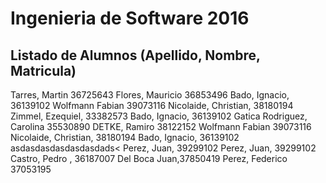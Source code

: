 # Ingenieria de Software 2016

## Listado de Alumnos (Apellido, Nombre, Matricula)

Tarres, Martin 36725643
Flores, Mauricio 36853496
Bado, Ignacio, 36139102
Wolfmann Fabian 39073116
Nicolaide, Christian, 38180194
Zimmel, Ezequiel, 33382573
Bado, Ignacio, 36139102
Gatica Rodriguez, Carolina 35530890
DETKE, Ramiro 38122152
Wolfmann Fabian 39073116
Nicolaide, Christian, 38180194
Bado, Ignacio, 36139102
asdasdasdasdasdasdads<
Perez, Juan, 39299102
Perez, Juan, 39299102
Castro, Pedro , 36187007
Del Boca Juan,37850419
Perez, Federico 37053195
